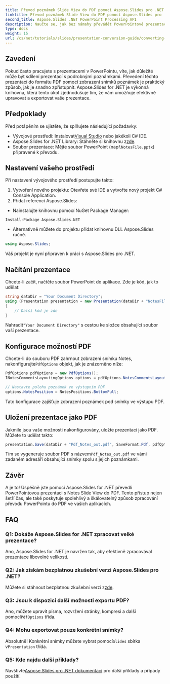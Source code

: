 ```yaml
---
title: Převod poznámek Slide View do PDF pomocí Aspose.Slides pro .NET
linktitle: Převod poznámek Slide View do PDF pomocí Aspose.Slides pro .NET
second_title: Aspose.Slides .NET PowerPoint Processing API
description: Naučte se, jak bez námahy převádět PowerPointové prezentace pomocí Notes Slide View do formátu PDF pomocí Aspose.Slides for .NET. Tato příručka obsahuje podrobné pokyny.
type: docs
weight: 15
url: /cs/net/tutorials/slides/presentation-conversion-guide/converting-notes-slide-view-to-pdf/
---
```

## Zavedení

Pokud často pracujete s prezentacemi v PowerPointu, víte, jak důležité může být sdílení prezentací s podrobnými poznámkami. Převedení těchto prezentací do formátu PDF pomocí zobrazení snímků poznámek je praktický způsob, jak je snadno zpřístupnit. Aspose.Slides for .NET je výkonná knihovna, která tento úkol zjednodušuje tím, že vám umožňuje efektivně upravovat a exportovat vaše prezentace.

## Předpoklady

Před potápěním se ujistěte, že splňujete následující požadavky:

-  Vývojové prostředí: Instalovat[Visual Studio](https://visualstudio.microsoft.com/) nebo jakékoli C# IDE.
- Aspose.Slides for .NET Library: Stáhněte si knihovnu z[zde](https://releases.aspose.com/slides/net/).
-  Soubor prezentace: Mějte soubor PowerPoint (např.`NotesFile.pptx`) připravené k převodu.

## Nastavení vašeho prostředí

Při nastavení vývojového prostředí postupujte takto:

1. Vytvoření nového projektu: Otevřete své IDE a vytvořte nový projekt C# Console Application.
2. Přidat referenci Aspose.Slides: 
- Nainstalujte knihovnu pomocí NuGet Package Manager:
 ```
 Install-Package Aspose.Slides.NET
 ```
- Alternativně můžete do projektu přidat knihovnu DLL Aspose.Slides ručně.

```csharp
using Aspose.Slides;
```
Váš projekt je nyní připraven k práci s Aspose.Slides pro .NET.

## Načítání prezentace

Chcete-li začít, načtěte soubor PowerPoint do aplikace. Zde je kód, jak to udělat:

```csharp
string dataDir = "Your Document Directory";
using (Presentation presentation = new Presentation(dataDir + "NotesFile.pptx"))
{
	// Další kód je zde
}

```

 Nahradit`"Your Document Directory"` s cestou ke složce obsahující soubor vaší prezentace.

## Konfigurace možností PDF

 Chcete-li do souboru PDF zahrnout zobrazení snímku Notes, nakonfigurujte`PdfOptions` objekt, jak je znázorněno níže:

```csharp
PdfOptions pdfOptions = new PdfOptions();
INotesCommentsLayoutingOptions options = pdfOptions.NotesCommentsLayouting;

// Nastavte polohu poznámek ve výstupním PDF
options.NotesPosition = NotesPositions.BottomFull;
```

Tato konfigurace zajišťuje zobrazení poznámek pod snímky ve výstupu PDF.

## Uložení prezentace jako PDF

Jakmile jsou vaše možnosti nakonfigurovány, uložte prezentaci jako PDF. Můžete to udělat takto:

```csharp
presentation.Save(dataDir + "Pdf_Notes_out.pdf", SaveFormat.Pdf, pdfOptions);
```

 Tím se vygeneruje soubor PDF s názvem`Pdf_Notes_out.pdf` ve vámi zadaném adresáři obsahující snímky spolu s jejich poznámkami.

## Závěr

A je to! Úspěšně jste pomocí Aspose.Slides for .NET převedli PowerPointovou prezentaci s Notes Slide View do PDF. Tento přístup nejen šetří čas, ale také poskytuje spolehlivý a škálovatelný způsob zpracování převodu PowerPointu do PDF ve vašich aplikacích.

## FAQ

### Q1: Dokáže Aspose.Slides for .NET zpracovat velké prezentace?
Ano, Aspose.Slides for .NET je navržen tak, aby efektivně zpracovával prezentace libovolné velikosti.

### Q2: Jak získám bezplatnou zkušební verzi Aspose.Slides pro .NET?
 Můžete si stáhnout bezplatnou zkušební verzi z[zde](https://releases.aspose.com/).

### Q3: Jsou k dispozici další možnosti exportu PDF?
Ano, můžete upravit písma, rozvržení stránky, kompresi a další pomocí`PdfOptions` třída.

### Q4: Mohu exportovat pouze konkrétní snímky?
 Absolutně! Konkrétní snímky můžete vybrat pomocí`Slides` sbírka v`Presentation` třída.

### Q5: Kde najdu další příklady?
 Navštivte[Aspose.Slides pro .NET dokumentaci](https://reference.aspose.com/slides/net/) pro další příklady a případy použití.